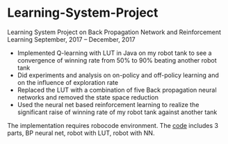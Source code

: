 # Learning-System-Project

Learning System Project on Back Propagation Network and Reinforcement Learning
September, 2017 – December, 2017
- Implemented Q-learning with LUT in Java on my robot tank to see a convergence of winning rate from 50% to 90% beating another robot tank
- Did experiments and analysis on on-policy and off-policy learning and on the influence of exploration rate
- Replaced the LUT with a combination of five Back propagation neural networks and removed the state space reduction
- Used the neural net based reinforcement learning to realize the significant raise of winning rate of my robot tank against another tank

The implementation requires robocode environment. The [code](code) includes 3 parts, BP neural net, robot with LUT, robot with NN.
